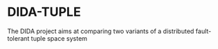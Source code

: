 # DIDA-TUPLE
The DIDA project aims at comparing two variants of a distributed fault-tolerant tuple space system
